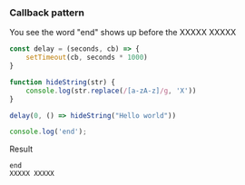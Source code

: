 
### Callback pattern

You see the word "end" shows up before the XXXXX XXXXX

```js 
const delay = (seconds, cb) => {
	setTimeout(cb, seconds * 1000)
}

function hideString(str) {
	console.log(str.replace(/[a-zA-z]/g, 'X'))
}

delay(0, () => hideString("Hello world"))

console.log('end');
```
Result
```
end
XXXXX XXXXX
```